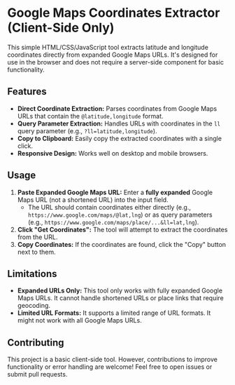 # Google Maps Coordinates Extractor (Client-Side Only)

This simple HTML/CSS/JavaScript tool extracts latitude and longitude coordinates directly from expanded Google Maps URLs. It's designed for use in the browser and does not require a server-side component for basic functionality.

## Features

* **Direct Coordinate Extraction:**  Parses coordinates from Google Maps URLs that contain the `@latitude,longitude` format.
* **Query Parameter Extraction:** Handles URLs with coordinates in the `ll` query parameter (e.g., `?ll=latitude,longitude`).
* **Copy to Clipboard:** Easily copy the extracted coordinates with a single click.
* **Responsive Design:** Works well on desktop and mobile browsers.

## Usage

1. **Paste Expanded Google Maps URL:** Enter a **fully expanded** Google Maps URL (not a shortened URL) into the input field. 
    * The URL should contain coordinates either directly (e.g., `https://www.google.com/maps/@lat,lng`) or as query parameters (e.g., `https://www.google.com/maps/place/...&ll=lat,lng`).
2. **Click "Get Coordinates":** The tool will attempt to extract the coordinates from the URL.
3. **Copy Coordinates:** If the coordinates are found, click the "Copy" button next to them.

## Limitations

* **Expanded URLs Only:** This tool only works with fully expanded Google Maps URLs. It cannot handle shortened URLs or place links that require geocoding.
* **Limited URL Formats:** It supports a limited range of URL formats. It might not work with all Google Maps URLs.

## Contributing

This project is a basic client-side tool. However, contributions to improve functionality or error handling are welcome! Feel free to open issues or submit pull requests.

